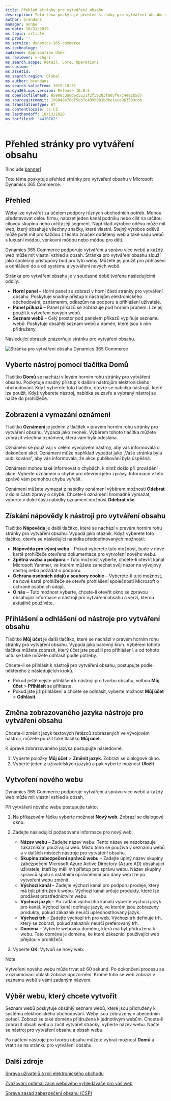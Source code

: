 ```yaml
---
title: Přehled stránky pro vytváření obsahu
description: Toto téma poskytuje přehled stránky pro vytváření obsahu v Microsoft Dynamics 365 Commerce.
author: brendans
manager: annbe
ms.date: 10/31/2019
ms.topic: article
ms.prod: ''
ms.service: dynamics-365-commerce
ms.technology: ''
audience: Application USer
ms.reviewer: v-chgri
ms.search.scope: Retail, Core, Operations
ms.custom: ''
ms.assetid: ''
ms.search.region: Global
ms.author: brendans
ms.search.validFrom: 2019-10-31
ms.dyn365.ops.version: Release 10.0.5
ms.openlocfilehash: 95908c3a8b6c5231f2f5b283fa05f07c4e91b5d7
ms.sourcegitcommit: 199848e78df5cb7c439b001bdbe1ece963593cdb
ms.translationtype: HT
ms.contentlocale: cs-CZ
ms.lasthandoff: 10/13/2020
ms.locfileid: "4410762"
---
```

# <a name="authoring-page-overview"></a>Přehled stránky pro vytváření obsahu

  
 [!include [banner](includes/banner.md)]

Toto téma poskytuje přehled stránky pro vytváření obsahu v Microsoft Dynamics 365 Commerce.

## <a name="overview"></a>Přehled

Weby lze vytvářet za účelem podpory různých obchodních potřeb. Mohou představovat celou firmu, nabízet jeden kanál podniku nebo cílit na určitou cílovou skupinu nebo určitý její segment. Například výrobce oděvu může mít web, který obsahuje všechny značky, které vlastní. Stejný výrobce oděvů může poté mít pro každou z těchto značek oddělený web a také sadu webů s luxusní módou, venkovní módou nebo módou pro děti.

Dynamics 365 Commerce podporuje vytváření a správu více webů a každý web může mít vlastní vzhled a obsah. Stránka pro vytváření obsahu slouží jako společný přístupový bod pro tyto weby. Můžete jej použít pro přihlášení a odhlášení do a od systému a vytváření nových webů.

Stránka pro vytváření obsahu je v současné době tvořena následujícími oddíly:

- **Horní panel** – Horní panel se zobrazí v horní části stránky pro vytváření obsahu. Poskytuje snadný přístup k nástrojům elektronického obchodování, oznámením, odkazům na podporu a přihlášení uživatele.
- **Panel příkazů** – Panel příkazů se zobrazuje pod horním pruhem. Lze jej použít k vytvoření nových webů.
- **Seznam webů** – Celý prostor pod panelem příkazů vyplňuje seznamu webů. Poskytuje obsáhlý seznam webů a domén, které jsou k nim přidruženy.

Následující obrázek znázorňuje stránku pro vytváření obsahu.

![Stránka pro vytváření obsahu Dynamics 365 Commerce](../commerce/media/authoring_tools_01.png)

## <a name="use-the-home-button-to-select-a-tool"></a>Vyberte nástroj pomocí tlačítka Domů

Tlačítko **Domů** se nachází v levém horním rohu stránky pro vytváření obsahu. Poskytuje snadný přístup k dalším nástrojům elektronického obchodování. Když vyberete toto tlačítko, otevře se nabídka nástrojů, které lze použít. Když vyberete nástroj, nabídka se zavře a vybraný nástroj se načte do prohlížeče.

## <a name="view-and-clear-notifications"></a>Zobrazení a vymazání oznámení

Tlačítko **Oznámení** je jedním z tlačítek v pravém horním rohu stránky pro vytváření obsahu. Vypadá jako zvonek. Výběrem tohoto tlačítka můžete zobrazit všechna oznámení, která vám byla odeslána.

Oznámení se používají v celém vývojovém nástroji, aby vás informovala o dokončení akcí. Oznámení může například vypadat jako „Vaše stránka byla publikována“, aby vás informovala, že akce publikování byla úspěšná.

Oznámení mohou také informovat o chybách, k nimž došlo při provádění akce. Vyberte oznámení o chybě pro otevření jeho zprávy. Informace v této zprávě vám pomohou chybu vyřešit.

Oznámení můžete vymazat z nabídky oznámení výběrem možnosti **Odebrat** v dolní části zprávy o chybě. Chcete-li oznámení hromadně vymazat, vyberte v dolní části nabídky oznámení možnost **Odebrat vše**.

## <a name="get-help-with-the-authoring-tool"></a>Získání nápovědy k nástroji pro vytváření obsahu

Tlačítko **Nápověda** je další tlačítko, které se nachází v pravém horním rohu stránky pro vytváření obsahu. Vypadá jako otazník. Když vyberete toto tlačítko, otevře se následující nabídka předdefinovaných možností:

- **Nápověda pro vývoj webu** – Pokud vyberete tuto možnost, bude v nové kartě prohlížeče otevřena dokumentace pro vytvoření nového webu.
- **Zpětná vazba a podpora** – Tuto možnost vyberte, chcete-li otevřít kanál Microsoft Yammer, ve kterém můžete zanechat svůj názor na vývojový nástroj nebo požádat o podporu.
- **Ochrana osobních údajů a soubory cookie** – Vyberete-li tuto možnost, na nové kartě prohlížeče se otevře prohlášení společnosti Microsoft o ochraně osobních údajů.
- **O nás** – Tuto možnost vyberte, chcete-li otevřít okno se zprávou obsahující informace o nástroji pro vytváření obsahu a verzi, kterou aktuálně používáte.

## <a name="sign-in-to-and-out-of-the-authoring-tool"></a>Přihlášení a odhlášení od nástroje pro vytváření obsahu

Tlačítko **Můj účet** je další tlačítko, které se nachází v pravém horním rohu stránky pro vytváření obsahu. Vypadá jako barevný kruh. Výběrem tohoto tlačítka můžete zobrazit, který účet jste použili pro přihlášení, a od tohoto účtu se také můžete odhlásit podle potřeby.

Chcete-li se přihlásit k nástroji pro vytváření obsahu, postupujte podle některého z následujících kroků.

- Pokud ještě nejste přihlášeni k nástroji pro tvorbu obsahu, volbou **Můj účet** \> **Přihlásit** se přihlaste.
- Pokud jste již přihlášeni a chcete se odhlásit, vyberte možnost **Můj účet** \> **Odhlásit**.

## <a name="change-the-display-language-of-the-authoring-tool"></a>Změna zobrazovaného jazyka nástroje pro vytváření obsahu

Chcete-li změnit jazyk textových řetězců zobrazených ve vývojovém nástroji, můžete použít také tlačítko **Můj účet**.

K úpravě zobrazovaného jazyka postupujte následovně.

1. Vyberte položky **Můj účet** \> **Změnit jazyk**. Zobrazí se dialogové okno.
1. Vyberte jeden z uživatelských jazyků a pak vyberte možnost **Uložit**.

## <a name="create-a-new-website"></a>Vytvoření nového webu

Dynamics 365 Commerce podporuje vytváření a správu více webů a každý web může mít vlastní vzhled a obsah.

Při vytváření nového webu postupujte takto:

1. Na příkazovém řádku vyberte možnost **Nový web**. Zobrazí se dialogové okno.
2. Zadejte následující požadované informace pro nový web:

    - **Název webu** – Zadejte název webu. Tento název se nezobrazuje zákazníkům používající web. Místo toho se používá v seznamu webů a v dalších místech nástroje pro vytváření obsahu.
    - **Skupina zabezpečení správců webu** – Zadejte úplný název skupiny zabezpečení Microsoft Azure Active Directory (Azure AD) obsahující uživatele, kteří by měli mít přístup pro správu webu. Název skupiny správců spolu s ostatními oprávněními pro daný web lze po vytvoření webu změnit.
    - **Výchozí kanál** – Zadejte výchozí kanál pro podporu prodeje, který má být přidružen k webu. Výchozí kanál určuje produkty, které lze prodávat prostřednictvím webu.
    - **Výchozí jazyk** – Po zadání výchozího kanálu vyberte výchozí jazyk pro kanál. Výchozí kanál definuje jazyk, ve kterém jsou zobrazeny produkty, pokud zákazník neurčí upřednostňovaný jazyk.
    - **Výchozí trh** – Zadejte výchozí trh pro web. Výchozí trh definuje trh, který se zobrazí, pokud zákazník neurčí preferovaný trh.
    - **Doména** – Vyberte webovou doménu, která má být přidružena k webu. Tato doména je doména, ke které zákazníci používající web přejdou v prohlížeči.

1. Vyberte **OK**. Vytvoří se nový web.

> [!NOTE]
> Vytvoření nového webu může trvat až 60 sekund. Po dokončení procesu se v oznamovací oblasti zobrazí upozornění. Kromě toho se web zobrazí v seznamu webů s vámi zadaným názvem.

## <a name="select-a-website-to-author"></a>Výběr webu, který chcete vytvořit

Seznam webů poskytuje obsáhlý seznam webů, které jsou přidruženy k systému elektronického obchodování. Weby jsou zobrazeny v abecedním pořadí. Zobrazí se také doména přidružená k jednotlivým webům. Chcete-li zobrazit obsah webu a začít vytvářet stránky, vyberte název webu. Načte se nástroj pro vytváření obsahu a obsah webu.

Po načtení nástroje pro tvorbu obsahu můžete vybrat možnost **Domů** a vrátit se na stránku pro vytváření obsahu.

## <a name="additional-resources"></a>Další zdroje

[Správa uživatelů a rolí elektronického obchodu](manage-ecommerce-users-roles.md)

[Zvažování optimalizace webového vyhledávače pro váš web](search-engine-optimization-considerations.md)

[Správa zásad zabezpečení obsahu (CSP)](manage-csp.md)
